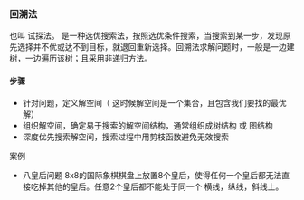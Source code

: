 ### 回溯法
也叫 试探法。 是一种选优搜索法，按照选优条件搜索，当搜索到某一步，发现原先选择并不优或达不到目标，就退回重新选择。回溯法求解问题时，一般是一边建树，一边遍历该树；且采用非递归方法。

#### 步骤
* 针对问题，定义解空间（ 这时候解空间是一个集合，且包含我们要找的最优解）
* 组织解空间，确定易于搜索的解空间结构，通常组织成树结构 或 图结构
* 深度优先搜索解空间，搜索过程中用剪枝函数避免无效搜索

案例
* 八皇后问题
8x8的国际象棋棋盘上放置8个皇后，使得任何一个皇后都无法直接吃掉其他的皇后。任意2个皇后都不能处于同一个 横线，纵线，斜线上。